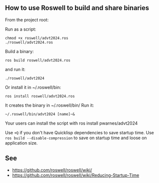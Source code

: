 
## How to use Roswell to build and share binaries

From the project root:

Run as a script:

    chmod +x roswell/advt2024.ros
    ./roswell/advt2024.ros

Build a binary:

    ros build roswell/advt2024.ros

and run it:

    ./roswell/advt2024

Or install it in ~/.roswell/bin:

    ros install roswell/advt2024.ros

It creates the binary in ~/.roswell/bin/
Run it:

    ~/.roswell/bin/advt2024 [name]~&

Your users can install the script with ros install pwarnes/advt2024

Use `+Q` if you don't have Quicklisp dependencies to save startup time.
Use `ros build --disable-compression` to save on startup time and loose on application size.


## See

- https://github.com/roswell/roswell/wiki/
- https://github.com/roswell/roswell/wiki/Reducing-Startup-Time

